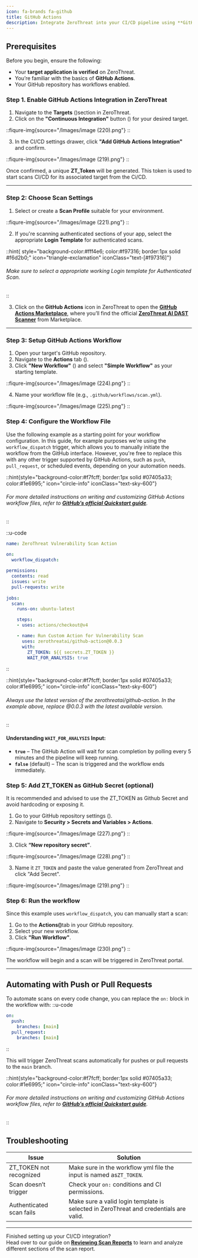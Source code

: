 ```yaml
---
icon: fa-brands fa-github
title: GitHub Actions
description: Integrate ZeroThreat into your CI/CD pipeline using **GitHub Actions** to automate security scans into your pipelines with github Actions. This guide walks you through the setup process and provides helpful insights to make the integration seamless and secure.
---
```


## Prerequisites

Before you begin, ensure the following:

* Your **target application is verified** on ZeroThreat.
* You’re familiar with the basics of **GitHub Actions**.
* Your GitHub repository has workflows enabled.

### Step 1. Enable GitHub Actions Integration in ZeroThreat

1. Navigate to the **Targets** (<img src="/Images/image (44).png" alt="" data-size="line">)section in ZeroThreat.
2. Click on the **"Continuous Integration"** button (<img src="/Images/image (218).png" alt="" data-size="line">) for your desired target.

<div data-full-width="true">

::fiqure-img{source="/Images/image (220).png"}
::
<!-- <figure><img src="../../.gitbook/assets/image (5) (1).png" alt="" width="563"><figcaption></figcaption></figure> -->
</div>

3. In the CI/CD settings drawer, click **"Add GitHub Actions Integration"** and confirm.


  ::fiqure-img{source="/Images/image (219).png"}
  ::
<!-- <figure><img src="../../.gitbook/assets/image (7) (1).png" alt=""><figcaption></figcaption></figure> -->

Once confirmed, a unique **ZT\_Token** will be generated. This token is used to start scans CI/CD for its associated target from the Ci/CD.

***

### Step 2: Choose Scan Settings

1. Select or create a **Scan Profile** suitable for your environment.

  ::fiqure-img{source="/Images/image (221).png"}
  ::
<!-- <figure><img src="../../.gitbook/assets/image (8).png" alt="" width="563"><figcaption></figcaption></figure> -->

2. If you're scanning authenticated sections of your app, select the appropriate **Login Template** for authenticated scans.

::hint{ style="background-color:#fff4e6; color:#f97316; border:1px solid #f6d2b0;" icon="triangle-exclamation" iconClass="text-[#f97316]"}
###### Make sure to select a appropriate working Login template for Authenticated Scan.
::

3. Click on the **GitHub Actions** icon in ZeroThreat to open the [**GitHub Actions Marketplace**](https://github.com/marketplace?type=actions), where you’ll find the official [**ZeroThreat AI DAST Scanner**](https://github.com/marketplace/actions/zerothreat-ai-dast-scanner) from Marketplace.
***

### Step 3: Setup GitHub Actions Workflow

1. Open your target's GitHub repository.&#x20;
2. Navigate to the **Actions** tab (<img src="/Images/image (222).png" alt="" data-size="line" style="display:inline">).
3. Click **"New Workflow"** (<img src="/Images/image (223).png" alt="" data-size="line" style="display:inline">) and select **"Simple Workflow"** as your starting template.

  ::fiqure-img{source="/Images/image (224).png"}
  ::
<!-- <figure><img src="../../.gitbook/assets/image (11).png" alt="" width="563"><figcaption></figcaption></figure> -->
<!--  -->
4. Name your workflow file (e.g., `.github/workflows/scan.yml`).

  ::fiqure-img{source="/Images/image (225).png"}
  ::
<!-- <figure><img src="../../.gitbook/assets/image (12).png" alt="" width="563"><figcaption></figcaption></figure> -->

### Step 4: Configure the Workflow File

Use the following example as a starting point for your workflow configuration. In this guide, for example purposes we're using the `workflow_dispatch` trigger, which allows you to manually initiate the workflow from the GitHub interface. However, you're free to replace this with any other trigger supported by GitHub Actions, such as `push`, `pull_request`, or scheduled events, depending on your automation needs.

::hint{style="background-color:#f7fcff; border:1px solid #07405a33; color:#1e6995;" icon="circle-info" iconClass="text-sky-600"}
###### For more detailed instructions on writing and customizing GitHub Actions workflow files, refer to [**GitHub’s official Quickstart guide**](https://docs.github.com/en/actions/quickstart).
::

::u-code
```yaml
name: ZeroThreat Vulnerability Scan Action

on:
  workflow_dispatch:
  
permissions:
  contents: read
  issues: write
  pull-requests: write
  
jobs:
  scan:
    runs-on: ubuntu-latest

    steps:
    - uses: actions/checkout@v4

    - name: Run Custom Action for Vulnerability Scan
      uses: zerothreatai/github-action@0.0.3
      with:
        ZT_TOKEN: ${{ secrets.ZT_TOKEN }}
        WAIT_FOR_ANALYSIS: true
```
::

::hint{style="background-color:#f7fcff; border:1px solid #07405a33; color:#1e6995;" icon="circle-info" iconClass="text-sky-600"}
###### Always use the latest version of the zerothreatai/github-action. In the example above, replace @0.0.3 with the latest available version.
::

#### Understanding `WAIT_FOR_ANALYSIS` Input:

* **`true`** – The GitHub Action will wait for scan completion by polling every 5 minutes and the pipeline will keep running.
* **`false`** (default) – The scan is triggered and the workflow ends immediately.

### Step 5: Add ZT\_TOKEN as GitHub Secret (optional)

It is recommended and advised to use the ZT\_TOKEN as Github Secret and avoid hardcoding or exposing it.

1. Go to your GitHub repository settings (<img src="/Images/image (226).png" alt="" data-size="line">).
2. Navigate to **Security > Secrets and Variables > Actions**.

::fiqure-img{source="/Images/image (227).png"}
::
<!-- <figure><img src="../../.gitbook/assets/image (15).png" alt=""><figcaption></figcaption></figure> -->

3. Click **“New repository secret”**.

::fiqure-img{source="/Images/image (228).png"}
::
<!-- <figure><img src="../../.gitbook/assets/image (16).png" alt=""><figcaption></figcaption></figure> -->

3. Name it `ZT_TOKEN` and paste the value generated from ZeroThreat and click "Add Secret".

<!-- <figure><img src="../../.gitbook/assets/image () (1).png" alt=""><figcaption></figcaption></figure> -->

::fiqure-img{source="/Images/image (219).png"}
::
### Step 6: Run the workflow&#x20;

Since this example uses `workflow_dispatch`, you can manually start a scan:

1. Go to the **Actions(**<img src="/Images/image (229).png" alt="" data-size="line">**)**&#x74;ab in your GitHub repository.
2. Select your new workflow.
3. Click **"Run Workflow"**.

::fiqure-img{source="/Images/image (230).png"}
::
<!-- <figure><img src="../../.gitbook/assets/image (18).png" alt="" width="563"><figcaption></figcaption></figure> -->

The workflow will begin and a scan will be triggered in ZeroThreat portal.

***

## Automating with Push or Pull Requests

To automate scans on every code change, you can replace the `on:` block in the workflow with:
::u-code
```yaml
on:
  push:
    branches: [main]
  pull_request:
    branches: [main]
```
::

This will trigger ZeroThreat scans automatically for pushes or pull requests to the `main` branch.

::hint{style="background-color:#f7fcff; border:1px solid #07405a33; color:#1e6995;" icon="circle-info" iconClass="text-sky-600"}
###### For more detailed instructions on writing and customizing GitHub Actions workflow files, refer to [**GitHub’s official Quickstart guide**](https://docs.github.com/en/actions/quickstart).
::

## Troubleshooting

| Issue                     | Solution                                                                               |
| --------------------------| ---------------------------------------------------------------------------------------|
| ZT\_TOKEN not recognized  | Make sure in the workflow yml file the input is named as`ZT_TOKEN`.                    |
| Scan doesn’t trigger      | Check your `on:` conditions and CI permissions.                                        |
| Authenticated scan fails  | Make sure a valid login template is selected in ZeroThreat and credentials are valid.  |

***

Finished setting up your CI/CD integration?\
Head over to our guide on [**Reviewing Scan Reports**](../../manage-scans/scan-report/) to learn and analyze different sections of the scan report.
